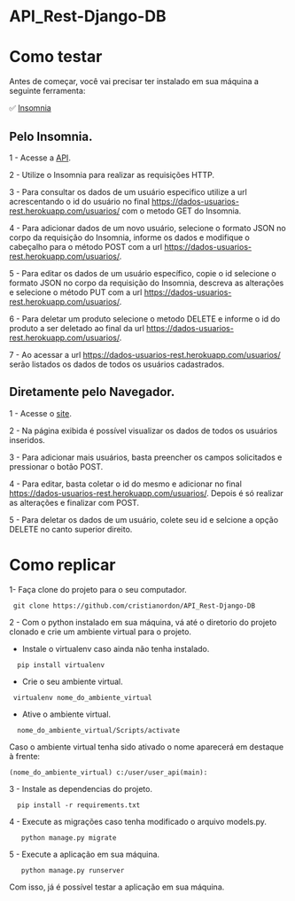 # API_Rest-Django-DB

# Como testar

Antes de começar, você vai precisar ter instalado em sua máquina a seguinte ferramenta: 

✅ <a href="https://insomnia.rest/download"> Insomnia</a>

## Pelo Insomnia.

1 - Acesse a <a href="https://dados-usuarios-rest.herokuapp.com/usuarios/"> API</a>. 

2 - Utilize o Insomnia para realizar as requisições HTTP.

3 - Para consultar os dados de um usuário especifico utilize a url acrescentando o id do usuário no final https://dados-usuarios-rest.herokuapp.com/usuarios/<id> com o metodo GET do Insomnia.

4 - Para adicionar dados de um novo usuário, selecione o formato JSON no corpo da requisição do Insomnia, informe os dados e modifique o cabeçalho para o método POST com a url https://dados-usuarios-rest.herokuapp.com/usuarios/.

5 - Para editar os dados de um usuário específico, copie o id selecione o formato JSON no corpo da requisição do Insomnia, descreva as alterações e selecione o método PUT com a url https://dados-usuarios-rest.herokuapp.com/usuarios/<id>.

6 - Para deletar um produto selecione o metodo DELETE e informe o id do produto a ser deletado ao final  da url https://dados-usuarios-rest.herokuapp.com/usuarios/<id>.

7 - Ao acessar a url https://dados-usuarios-rest.herokuapp.com/usuarios/ serão listados os dados de todos os usuários cadastrados.
  
  
  
## Diretamente pelo Navegador.
  
1 - Acesse o <a href="https://dados-usuarios-rest.herokuapp.com/usuarios/"> site</a>.
  
2 - Na página exibida é possível visualizar os dados de todos os usuários inseridos.
  
3 - Para adicionar mais usuários, basta preencher os campos solicitados e pressionar o botão POST.
  
4 - Para editar, basta coletar o id  do mesmo e adicionar no final https://dados-usuarios-rest.herokuapp.com/usuarios/<id>. Depois é só realizar as alterações e finalizar com POST.

5 - Para deletar os dados  de um usuário, colete seu id e selcione a opção DELETE no canto superior direito.
  
# Como replicar
  
 1-  Faça clone do projeto para o seu computador.
  ```
   git clone https://github.com/cristianordon/API_Rest-Django-DB
  ```
  2 -  Com o python instalado em sua máquina, vá até o diretorio do projeto clonado e crie um ambiente virtual para o projeto.
  
   * Instale o virtualenv caso ainda não tenha instalado.
  ```     
    pip install virtualenv
  ```
   * Crie o seu ambiente virtual.
  ```     
   virtualenv nome_do_ambiente_virtual
  ``` 
   *  Ative o ambiente virtual.
 ```      
   nome_do_ambiente_virtual/Scripts/activate
 ```   
  Caso o ambiente virtual tenha sido ativado o nome aparecerá em destaque à frente:
  ```
  (nome_do_ambiente_virtual) c:/user/user_api(main):
  ```
 3 - Instale as dependencias do projeto.
 ``` 
   pip install -r requirements.txt
```    
 4 - Execute as migrações caso tenha modificado o arquivo models.py.
```   
   python manage.py migrate
```    
 5 - Execute a aplicação em sua máquina.
```    
   python manage.py runserver
```  
 Com isso, já é possível testar a aplicação em sua máquina.


  

